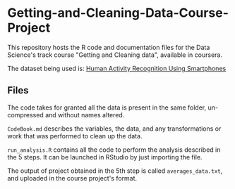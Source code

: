 # Getting-and-Cleaning-Data-Course-Project

This repository hosts the R code and documentation files for the Data Science's track course "Getting and Cleaning data", available in coursera.

The dataset being used is: [Human Activity Recognition Using Smartphones](http://archive.ics.uci.edu/ml/datasets/Human+Activity+Recognition+Using+Smartphones)

## Files

The code takes for granted all the data is present in the same folder, un-compressed and without names altered.

`CodeBook.md` describes the variables, the data, and any transformations or work that was performed to clean up the data.

`run_analysis.R` contains all the code to perform the analysis described in the 5 steps. It can be launched in RStudio by just importing the file.

The output of project obtained in the 5th step is called `averages_data.txt`, and uploaded in the course project's format.

